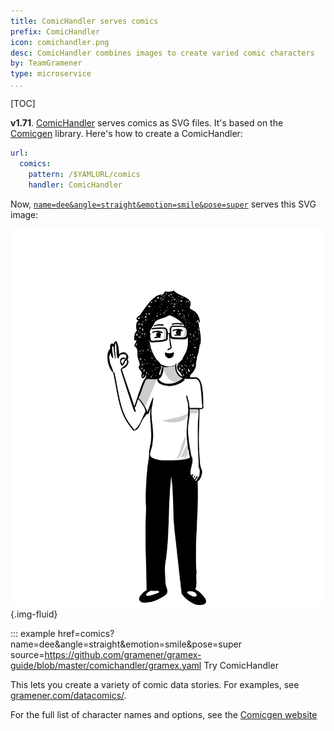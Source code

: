 ```yaml
---
title: ComicHandler serves comics
prefix: ComicHandler
icon: comichandler.png
desc: ComicHandler combines images to create varied comic characters
by: TeamGramener
type: microservice
...
```


[TOC]

**v1.71**. [ComicHandler](.) serves comics as SVG files. It's based on the [Comicgen](https://gramener.com/comicgen/) library. Here's how to create a ComicHandler:

```yaml
url:
  comics:
    pattern: /$YAMLURL/comics
    handler: ComicHandler
```

Now, [`name=dee&angle=straight&emotion=smile&pose=super`](name=dee&angle=straight&emotion=smile&pose=super) serves this SVG image:

![Sample comic](sample.svg){.img-fluid}

::: example href=comics?name=dee&angle=straight&emotion=smile&pose=super source=https://github.com/gramener/gramex-guide/blob/master/comichandler/gramex.yaml
    Try ComicHandler

This lets you create a variety of comic data stories. For examples, see [gramener.com/datacomics/](https://gramener.com/datacomics/).

For the full list of character names and options, see the
[Comicgen website](https://gramener.com/comicgen/v1/)
